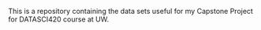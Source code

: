 This is a repository containing the data sets useful for my Capstone Project for DATASCI420 course at UW.
